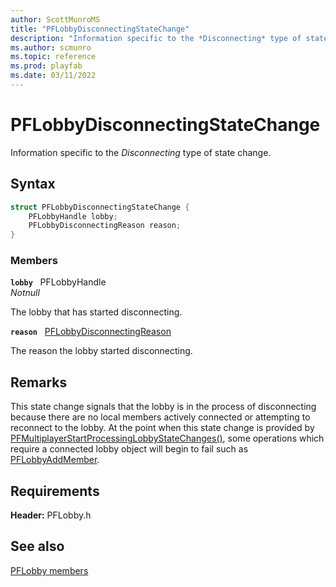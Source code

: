```yaml
---
author: ScottMunroMS
title: "PFLobbyDisconnectingStateChange"
description: "Information specific to the *Disconnecting* type of state change."
ms.author: scmunro
ms.topic: reference
ms.prod: playfab
ms.date: 03/11/2022
---
```


# PFLobbyDisconnectingStateChange  

Information specific to the *Disconnecting* type of state change.  

## Syntax  
  
```cpp
struct PFLobbyDisconnectingStateChange {  
    PFLobbyHandle lobby;  
    PFLobbyDisconnectingReason reason;  
}  
```
  
### Members  
  
**`lobby`** &nbsp; PFLobbyHandle  
*_Notnull_*  
  
The lobby that has started disconnecting.
  
**`reason`** &nbsp; [PFLobbyDisconnectingReason](../enums/pflobbydisconnectingreason.md)  
  
The reason the lobby started disconnecting.
  
## Remarks  
  
This state change signals that the lobby is in the process of disconnecting because there are no local members actively connected or attempting to reconnect to the lobby. At the point when this state change is provided by [PFMultiplayerStartProcessingLobbyStateChanges()](../functions/pfmultiplayerstartprocessinglobbystatechanges.md), some operations which require a connected lobby object will begin to fail such as [PFLobbyAddMember](../functions/pflobbyaddmember.md).
  
## Requirements  
  
**Header:** PFLobby.h
  
## See also  
[PFLobby members](../pflobby_members.md)  

  
  
